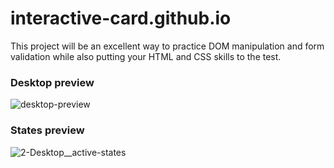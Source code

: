 # interactive-card.github.io

This project will be an excellent way to practice DOM manipulation and form validation while also putting your HTML and CSS skills to the test.

### Desktop preview
![desktop-preview](https://github.com/Raz1945/interactive-card.github.io/assets/109112528/d623efec-492a-4b91-abbe-12546b2d7dd0)

### States preview
![2-Desktop__active-states](https://github.com/Raz1945/interactive-card.github.io/assets/109112528/af32577f-ef45-42c6-b423-3d1ecad4e204)
